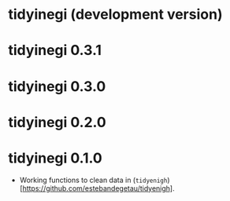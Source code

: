 # tidyinegi (development version)

# tidyinegi 0.3.1

# tidyinegi 0.3.0

# tidyinegi 0.2.0

# tidyinegi 0.1.0

* Working functions to clean data in (`tidyenigh`)[https://github.com/estebandegetau/tidyenigh].
